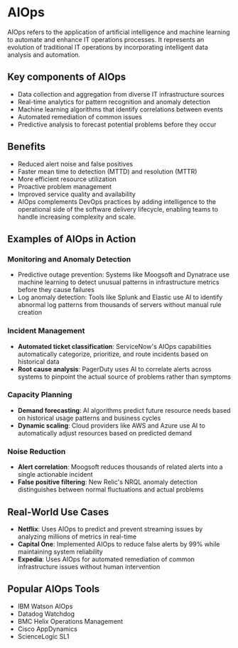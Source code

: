 # AIOps
AIOps refers to the application of artificial intelligence and machine learning to automate and enhance IT operations processes. 
It represents an evolution of traditional IT operations by incorporating intelligent data analysis and automation.

## Key components of AIOps
- Data collection and aggregation from diverse IT infrastructure sources
- Real-time analytics for pattern recognition and anomaly detection
- Machine learning algorithms that identify correlations between events
- Automated remediation of common issues
- Predictive analysis to forecast potential problems before they occur

## Benefits
- Reduced alert noise and false positives
- Faster mean time to detection (MTTD) and resolution (MTTR)
- More efficient resource utilization
- Proactive problem management
- Improved service quality and availability
- AIOps complements DevOps practices by adding intelligence to the operational side of the software delivery lifecycle, enabling teams to handle increasing complexity and scale.

## Examples of AIOps in Action
### Monitoring and Anomaly Detection
- Predictive outage prevention: Systems like Moogsoft and Dynatrace use machine learning to detect unusual patterns in infrastructure metrics before they cause failures
- Log anomaly detection: Tools like Splunk and Elastic use AI to identify abnormal log patterns from thousands of servers without manual rule creation

### Incident Management
- **Automated ticket classification**: ServiceNow's AIOps capabilities automatically categorize, prioritize, and route incidents based on historical data
- **Root cause analysis**: PagerDuty uses AI to correlate alerts across systems to pinpoint the actual source of problems rather than symptoms

### Capacity Planning
- **Demand forecasting**: AI algorithms predict future resource needs based on historical usage patterns and business cycles
- **Dynamic scaling**: Cloud providers like AWS and Azure use AI to automatically adjust resources based on predicted demand

### Noise Reduction
- **Alert correlation**: Moogsoft reduces thousands of related alerts into a single actionable incident
- **False positive filtering**: New Relic's NRQL anomaly detection distinguishes between normal fluctuations and actual problems

## Real-World Use Cases
- **Netflix**: Uses AIOps to predict and prevent streaming issues by analyzing millions of metrics in real-time
- **Capital One**: Implemented AIOps to reduce false alerts by 99% while maintaining system reliability
- **Expedia**: Uses AIOps for automated remediation of common infrastructure issues without human intervention

## Popular AIOps Tools
- IBM Watson AIOps
- Datadog Watchdog
- BMC Helix Operations Management
- Cisco AppDynamics
- ScienceLogic SL1
